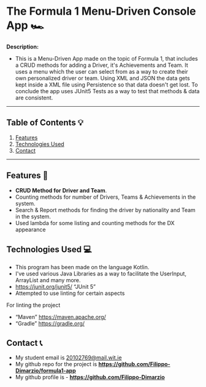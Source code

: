 # The Formula 1 Menu-Driven Console App 🏎️


**Description:**  

- This is a Menu-Driven App made on the topic of Formula 1, that includes a CRUD methods for adding a Driver, it's Achievements and Team. It uses a menu which the user can select from as a way to create their own personalized driver or team. Using XML and JSON the data gets kept inside a XML file using Persistence so that data doesn't get lost. To conclude the app uses JUnit5 Tests as a way to test that methods & data are consistent.


---

## Table of Contents 💡

1. [Features](#features)  
2. [Technologies Used](#technologies-used)  
3. [Contact](#contact)  

---

## Features 📜

- **CRUD Method for Driver and Team**.
- Counting methods for number of Drivers, Teams & Achievements in the system. 
- Search & Report methods for finding the driver by nationality and Team in the system.
- Used lambda for some listing and counting methods for the DX appearance


## Technologies Used 💻

- This program has been made on the language Kotlin.
- I've used various Java Libraries as a way to facilitate the UserInput, ArrayList and many more.
- https://junit.org/junit5/ “JUnit 5”
- Attempted to use linting for certain aspects

For linting the project
- “Maven” https://maven.apache.org/
- “Gradle” https://gradle.org/


## Contact 📞

- My student email is 20102769@mail.wit.ie
- My github repo for the project is  **https://github.com/Filippo-Dimarzio/formula1-app**
- My github profile is - **https://github.com/Filippo-Dimarzio**


